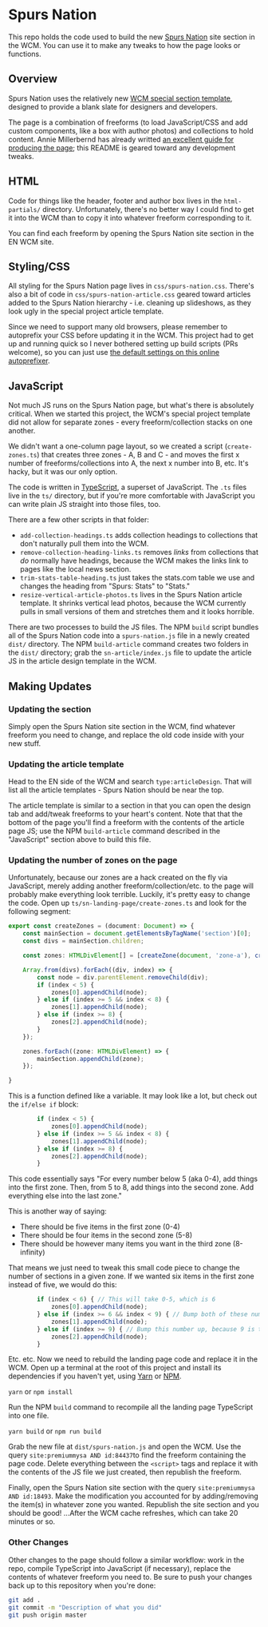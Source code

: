 # Spurs Nation #

This repo holds the code used to build the new [Spurs Nation](http://expressnews.com/spurs-nation) site section in the WCM. You can use it to make any tweaks to how the page looks or functions.

## Overview ##

Spurs Nation uses the relatively new [WCM special section template](https://thetower.atlassian.net/wiki/spaces/CORE/pages/155615431/Creating+Special+Projects+in+the+WCM), designed to provide a blank slate for designers and developers.

The page is a combination of freeforms (to load JavaScript/CSS and add custom components, like a box with author photos) and collections to hold content. Annie Millerbernd has already writted [an excellent guide for producing the page](https://docs.google.com/document/d/1klBIdvElm2mCpLDVIDNv62uwOyaled2Agcs2nu8b-s4/edit); this README is geared toward any development tweaks.

## HTML ##

Code for things like the header, footer and author box lives in the `html-partials/` directory. Unfortunately, there's no better way I could find to get it into the WCM than to copy it into whatever freeform corresponding to it.

You can find each freeform by opening the Spurs Nation site section in the EN WCM site.

## Styling/CSS ##

All styling for the Spurs Nation page lives in `css/spurs-nation.css`. There's also a bit of code in `css/spurs-nation-article.css` geared toward articles added to the Spurs Nation hierarchy - i.e. cleaning up slideshows, as they look ugly in the special project article template.

Since we need to support many old browsers, please remember to autoprefix your CSS before updating it in the WCM. This project had to get up and running quick so I never bothered setting up build scripts (PRs welcome), so you can just use [the default settings on this online autoprefixer](https://autoprefixer.github.io/).

## JavaScript ##

Not much JS runs on the Spurs Nation page, but what's there is absolutely critical. When we started this project, the WCM's special project template did not allow for separate zones - every freeform/collection stacks on one another. 

We didn't want a one-column page layout, so we created a script (`create-zones.ts`) that creates three zones - A, B and C - and moves the first x number of freeforms/collections into A, the next x number into B, etc. It's hacky, but it was our only option.

The code is written in [TypeScript](https://www.typescriptlang.org/), a superset of JavaScript. The `.ts` files live in the `ts/` directory, but if you're more comfortable with JavaScript you can write plain JS straight into those files, too.

There are a few other scripts in that folder:

- `add-collection-headings.ts` adds collection headings to collections that don't naturally pull them into the WCM.
- `remove-collection-heading-links.ts` removes _links_ from collections that _do_ normally have headings, because the WCM makes the links link to pages like the local news section.
- `trim-stats-table-heading.ts` just takes the stats.com table we use and changes the heading from "Spurs: Stats" to "Stats."
- `resize-vertical-article-photos.ts` lives in the Spurs Nation article template. It shrinks vertical lead photos, because the WCM currently pulls in small versions of them and stretches them and it looks horrible.

There are two processes to build the JS files. The NPM `build` script bundles all of the Spurs Nation code into a `spurs-nation.js` file in a newly created `dist/` directory. The NPM `build-article` command creates two folders in the `dist/` directory; grab the `sn-article/index.js` file to update the article JS in the article design template in the WCM.

## Making Updates ##

### Updating the section ###

Simply open the Spurs Nation site section in the WCM, find whatever freeform you need to change, and replace the old code inside with your new stuff.

### Updating the article template ###

Head to the EN side of the WCM and search `type:articleDesign`. That will list all the article templates - Spurs Nation should be near the top.

The article template is similar to a section in that you can open the design tab and add/tweak freeforms to your heart's content. Note that that the bottom of the page you'll find a freeform with the contents of the article page JS; use the NPM `build-article` command described in the "JavaScript" section above to build this file.

### Updating the number of zones on the page ###

Unfortunately, because our zones are a hack created on the fly via JavaScript, merely adding another freeform/collection/etc. to the page will probably make everything look terrible. Luckily, it's pretty easy to change the code. Open up `ts/sn-landing-page/create-zones.ts` and look for the following segment:

```typescript
export const createZones = (document: Document) => {
    const mainSection = document.getElementsByTagName('section')[0];
    const divs = mainSection.children;

    const zones: HTMLDivElement[] = [createZone(document, 'zone-a'), createZone(document, 'zone-b'), createZone(document, 'zone-c')];

    Array.from(divs).forEach((div, index) => {
        const node = div.parentElement.removeChild(div);
        if (index < 5) {
            zones[0].appendChild(node);
        } else if (index >= 5 && index < 8) {
            zones[1].appendChild(node);
        } else if (index >= 8) {
            zones[2].appendChild(node);
        }
    });

    zones.forEach((zone: HTMLDivElement) => {
        mainSection.appendChild(zone);
    });

}
```

This is a function defined like a variable. It may look like a lot, but check out the `if/else if` block:

```typescript
        if (index < 5) {
            zones[0].appendChild(node);
        } else if (index >= 5 && index < 8) {
            zones[1].appendChild(node);
        } else if (index >= 8) {
            zones[2].appendChild(node);
        }
```

This code essentially says "For every number below 5 (aka 0-4), add things into the first zone. Then, from 5 to 8, add things into the second zone. Add everything else into the last zone."

This is another way of saying:

- There should be five items in the first zone (0-4)
- There should be four items in the second zone (5-8)
- There should be however many items you want in the third zone (8-infinity)

That means we just need to tweak this small code piece to change the number of sections in a given zone. If we wanted six items in the first zone instead of five, we would do this:

```typescript
        if (index < 6) { // This will take 0-5, which is 6
            zones[0].appendChild(node);
        } else if (index >= 6 && index < 9) { // Bump both of these numbers up, since we want same number of zones here
            zones[1].appendChild(node);
        } else if (index >= 9) { // Bump this number up, because 9 is the new threshold instead of 8
            zones[2].appendChild(node);
        }
```

Etc. etc. Now we need to rebuild the landing page code and replace it in the WCM. Open up a terminal at the root of this project and install its dependencies if you haven't yet, using [Yarn](https://yarnpkg.com/) or [NPM](https://www.npmjs.com/).

`yarn` or `npm install`

Run the NPM `build` command to recompile all the landing page TypeScript into one file.

`yarn build` or `npm run build`

Grab the new file at `dist/spurs-nation.js` and open the WCM. Use the query `site:premiummysa AND id:84437`to find the freeform containing the page code. Delete everything between the `<script>` tags and replace it with the contents of the JS file we just created, then republish the freeform.

Finally, open the Spurs Nation site section with the query `site:premiummysa AND id:18493`. Make the modification you accounted for by adding/removing the item(s) in whatever zone you wanted. Republish the site section and you should be good! ...After the WCM cache refreshes, which can take 20 minutes or so.

### Other Changes ###

Other changes to the page should follow a similar workflow: work in the repo, compile TypeScript into JavaScript (if necessary), replace the contents of whatever freeform you need to. Be sure to push your changes back up to this repository when you're done:

```bash
git add .
git commit -m "Description of what you did"
git push origin master
```